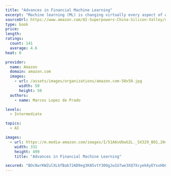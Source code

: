 ```yaml
---
title: "Advances in Financial Machine Learning"
excerpt: "Machine learning (ML) is changing virtually every aspect of our lives. Today ML algorithms accomplish tasks that until recently only expert humans could perform. As it relates to finance, this is the most exciting time to adopt a disruptive technology that will transform how everyone invests for generations. Readers will learn how to structure Big data in a way that is amenable to ML algorithms; how"
sourceUrl: https://www.amazon.com/AI-Superpowers-China-Silicon-Valley/dp/132854639X/
type: book
price: 
length: 
ratings:
  count: 141
  average: 4.6
heat: 0

provider:
  name: Amazon
  domain: amazon.com
  images:
    - url: /assets/images/organizations/amazon.com-50x50.jpg
      width: 50
      height: 50
  authors:
    - name: Marcos Lopez de Prado

levels:
  - Intermediate

topics:
  - AI

images:
  - url: https://m.media-amazon.com/images/I/51A6sUbwG2L._SX329_BO1,204,203,200_.jpg
    width: 331
    height: 499
    title: "Advances in Financial Machine Learning"

secured: "BOc0wrKWZulXLbfBab72AD9eg3K8SvtY30OgJw1U7we3XQ7Xcyek6yEYxxHbGsc8KLcnNP3wxKH+9DCNRYCG6m4oiATB1fZPbtJj+FXAACA1B7wykbAufa8SwAsLrZSLurPkMSRcy7L8926WATLAegxm0e4Cmdv7s+bALJNPKBViKJyncv3s2PRaxoiXME73iO+KzkVfq/eyziZbHHtJ1OylXgUlFRok3nPtYVH3chT6AANbxx9xQ5zTSEE6gJIO4jDcIO3MOOurm8ZFvCmZLw==;k0oFRNR12Xl1Ic+nqpsOvg=="
---
```


